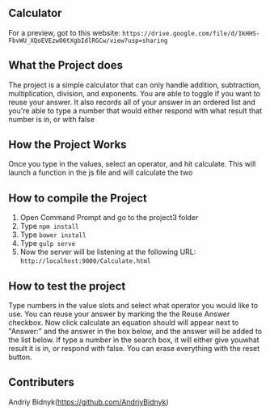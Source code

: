 ## Calculator
For a preview, got to this website:
`https://drive.google.com/file/d/1kHHS-FbvWU_XQoEVEzwO6tXgbIdlRGCw/view?usp=sharing`
## What the Project does
The project is a simple calculator that can only handle addition, subtraction, multiplication, division, and exponents. You are able to toggle if you want to reuse your answer. It also records all of your answer in an ordered list and you're able to type a number that would either respond with what result that number is in, or with false

## How the Project Works
Once you type in the values, select an operator, and hit calculate. This will launch a function in the js file and will calculate the two 

## How to compile the Project
1. Open Command Prompt and go to the project3 folder
2. Type `npm install`
3. Type `bower install`
4. Type `gulp serve`
5. Now the server will be listening at the following URL: `http://localhost:9000/Calculate.html`

## How to test the project
Type numbers in the value slots and select what operator you would like to use. You can reuse your answer by marking the the Reuse Answer checkbox. Now click calculate an equation should will appear next to "Answer:" and the answer in the box below, and the answer will be added to the list below. If type a number in the search box, it will either give youwhat result it is in, or respond with false. You can erase everything with the reset button.

## Contributers
Andriy Bidnyk(https://github.com/AndriyBidnyk)
